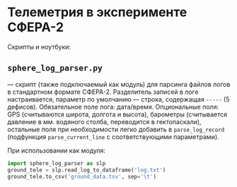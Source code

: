 # Телеметрия в эксперименте СФЕРА-2

Скрипты и ноутбуки:
## `sphere_log_parser.py`
— скрипт (также подключаемый как модуль) для парсинга файлов логов в стандартном формате СФЕРА-2. Разделитель записей в логе настраивается, параметр по умолчанию — строка, содержащая `-----` (5 дефисов). Обязательное поле лога: дата/время. Опциональные поля: GPS (считываются широта, долгота и высота), барометры (считывается давление в мм. водяного столба, переводится в гектопаскали), остальные поля при необходимости легко добавить в `parse_log_record` (подфункция `parse_current_line` с соответствующими параметрами).

При использовании как модуля:
```python
import sphere_log_parser as slp
ground_tele = slp.read_log_to_dataframe('log.txt')
ground_tele.to_csv('ground_data.tsv', sep='\t')
```
